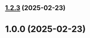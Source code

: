 ## [1.2.3](https://github.com/ahmedkusei/git-extended/compare/1.0.0...1.2.3) (2025-02-23)



# 1.0.0 (2025-02-23)



